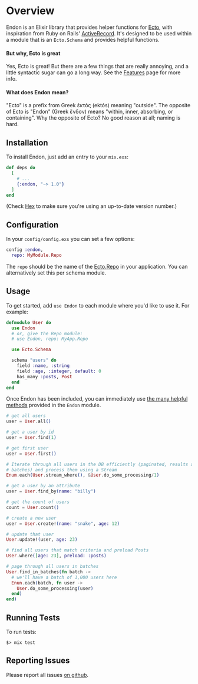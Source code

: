 # Overview

Endon is an Elixir library that provides helper functions for [Ecto](https://hexdocs.pm/ecto), with inspiration from Ruby on Rails' [ActiveRecord](https://guides.rubyonrails.org/active_record_basics.html).  It's designed to be used within a module that is an `Ecto.Schema` and provides helpful functions.

#### But why, Ecto is great
Yes, Ecto is great!  But there are a few things that are really annoying, and a little syntactic sugar can go a long way.  See the [Features](./features.html) page for more info.

#### What does Endon mean?
"Ecto" is a prefix from Greek έκτός (ektós) meaning "outside".  The opposite of Ecto is "Endon" (Greek ἔνδον) means "within, inner, absorbing, or containing".  Why the opposite of Ecto?  No good reason at all; naming is hard.

## Installation

To install Endon, just add an entry to your `mix.exs`:

```elixir
def deps do
  [
    # ...
    {:endon, "~> 1.0"}
  ]
end
```

(Check [Hex](https://hex.pm/packages/endon) to make sure you're using an up-to-date version number.)

## Configuration

In your `config/config.exs` you can set a few options:

```elixir
config :endon,
  repo: MyModule.Repo
```

The `repo` should be the name of the [Ecto.Repo](https://hexdocs.pm/ecto/Ecto.Repo.html) in your application.  You can alternatively set this per schema module.

## Usage

To get started, add `use Endon` to each module where you'd like to use it.  For example:

```elixir
defmodule User do
  use Endon
  # or, give the Repo module:
  # use Endon, repo: MyApp.Repo

  use Ecto.Schema

  schema "users" do
    field :name, :string
    field :age, :integer, default: 0
    has_many :posts, Post
  end
end
```

Once Endon has been included, you can immediately use [the many helpful methods](`Endon`) provided in the `Endon` module.

```elixir
# get all users
user = User.all()

# get a user by id
user = User.find(1)

# get first user
user = User.first()

# Iterate through all users in the DB efficiently (paginated, results are queried in
# batches) and process them using a Stream
Enum.each(User.stream_where(), &User.do_some_processing/1)

# get a user by an attribute
user = User.find_by(name: "billy")

# get the count of users
count = User.count()

# create a new user
user = User.create!(name: "snake", age: 12)

# update that user
User.update!(user, age: 23)

# find all users that match criteria and preload Posts
User.where([age: 23], preload: :posts)

# page through all users in batches
User.find_in_batches(fn batch ->
  # we'll have a batch of 1,000 users here
  Enun.each(batch, fn user ->
    User.do_some_processing(user)
  end)
end)
```

## Running Tests

To run tests:

```shell
$> mix test
```

## Reporting Issues

Please report all issues [on github](https://github.com/bmuller/endon/issues).
